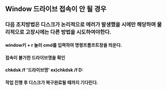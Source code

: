 ## Window 드라이브 접속이 안 될 경우
### 다음 조치방법은 디스크가 논리적으로 에러가 발생했을 시에만 해당하며 물리적으로 고장시에는 다른 방법을 시도하여야한다.
#### window키 + r 눌러 cmd를 입력하여 명령프롬프트창을 띄운다.
#### 접속이 불가한 드라이브명을 확인
#### chkdsk /f '드라이브명'  ex)chkdsk /f D:         
#### 작업 진행 후 디스크가 복구완료될 때까지 기다린다.
